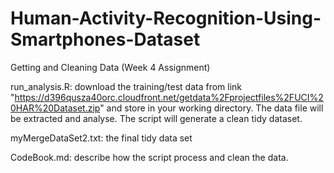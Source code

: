 # Human-Activity-Recognition-Using-Smartphones-Dataset
Getting and Cleaning Data (Week 4 Assignment)

run_analysis.R:
download the training/test data from link "https://d396qusza40orc.cloudfront.net/getdata%2Fprojectfiles%2FUCI%20HAR%20Dataset.zip" and store in your working directory. The data file will be extracted and analyse. The script will generate a clean tidy dataset. 

myMergeDataSet2.txt:
the final tidy data set

CodeBook.md:
describe how the script process and clean the data.

